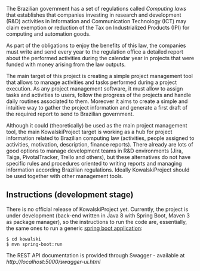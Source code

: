 The Brazilian government has a set of regulations called *Computing laws* that establishes that companies investing in research and development (R&D) activities in Information and Communication Technology (ICT) may claim exemption or reduction of the Tax on Industrialized Products (IPI) for computing and automation goods.

As part of the obligations to enjoy the benefits of this law, the companies must write and send every year to the regulation office a detailed report about the performed activities during the calendar year in projects that were funded with money arising from the law outputs.

The main target of this project is creating a simple project management tool that allows to manage activities and tasks performed during a project execution. As any project management software, it must allow to assign tasks and activities to users, follow the progress of the projects and handle daily routines associated to them. Moreover it aims to create a simple and intuitive way to gather the project information and generate a first draft of the required report to send to Brazilian government.

Although it could (theoretically) be used as the main project management tool, the main KowalskiProject target is working as a hub for project information related to Brazilian computing law (activities, people assigned to activities, motivation, description, finance reports). There already are lots of good options to manage development teams in R&D environments (Jira, Taiga, PivotalTracker, Trello and others), but these alternatives do not have specific rules and procedures oriented to writing reports and managing information according Brazilian regulations. Ideally KowalskiProject should be used together with other management tools.

## Instructions (development stage)

There is no official release of KowalskiProject yet. Currently, the project is under development (back-end written in Java 8 with Spring Boot, Maven 3 as package manager), so the instructions to run the code are, essentially, the same ones to run a generic [spring boot application](https://docs.spring.io/spring-boot/docs/current/reference/html/using-boot-running-your-application.html):

```
$ cd kowalski
$ mvn spring-boot:run
```

The REST API documentation is provided through Swagger - available at *http://localhost:5000/swagger-ui.html*